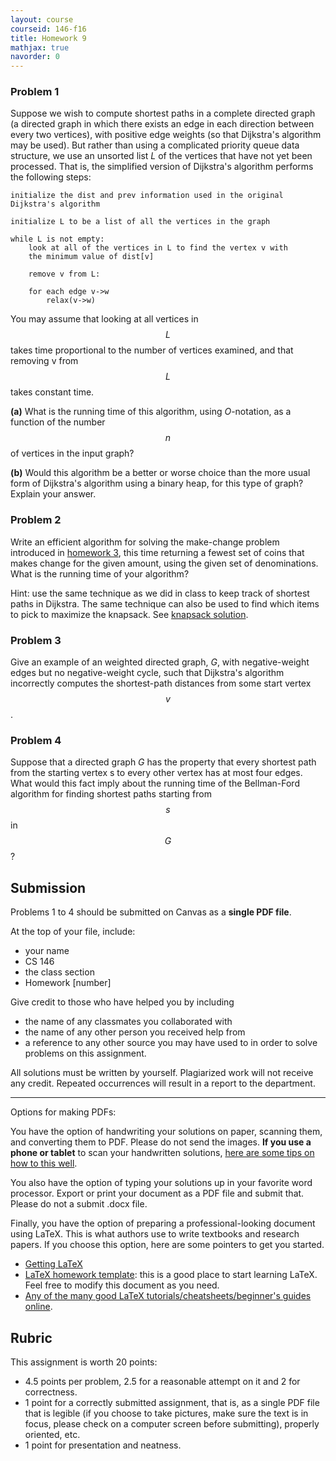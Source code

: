 ```yaml
---
layout: course
courseid: 146-f16
title: Homework 9
mathjax: true
navorder: 0
---
```


### Problem 1

Suppose we wish to compute shortest paths in a complete directed graph (a directed graph in which there exists an edge in each direction between every two vertices), with positive edge weights (so that Dijkstra's algorithm may be used). But rather than using a complicated priority queue data structure, we use an unsorted list $L$ of the vertices that have not yet been processed. That is, the simplified version of Dijkstra's algorithm performs the following steps:

```
initialize the dist and prev information used in the original Dijkstra's algorithm

initialize L to be a list of all the vertices in the graph

while L is not empty:
    look at all of the vertices in L to find the vertex v with
    the minimum value of dist[v]

    remove v from L:

    for each edge v->w
        relax(v->w)
```

You may assume that looking at all vertices in $$L$$ takes time proportional to the number of vertices examined, and that removing v from $$L$$ takes constant time.

__(a)__ What is the running time of this algorithm, using $O$-notation, as a function of the number $$n$$ of vertices in the input graph?

__(b)__ Would this algorithm be a better or worse choice than the more usual form of Dijkstra's algorithm using a binary heap, for this type of graph? Explain your answer.


### Problem 2

Write an efficient algorithm for solving the make-change problem  introduced in [homework 3](homework03.html), this time returning a fewest set of coins that makes change for the given amount, using the given set of denominations. What is the running time of your algorithm?

Hint: use the same technique as we did in class to keep track of shortest paths in Dijkstra. The same technique can also be used to find which items to pick to maximize the knapsack. See [knapsack solution](https://glot.io/snippets/ekexm420i8).

### Problem 3

Give an example of an weighted directed graph, $G$, with negative-weight edges but no negative-weight cycle, such that Dijkstra's algorithm incorrectly computes the shortest-path distances from some start vertex $$v$$.

### Problem 4

Suppose that a directed graph $G$ has the property that every shortest path from the starting vertex s to every other vertex has at most four edges. What would this fact imply about the running time of the Bellman-Ford algorithm for finding shortest paths starting from $$s$$ in $$G$$?


## Submission

Problems 1 to 4 should be submitted on Canvas as a __single PDF file__.

At the top of your file, include:

* your name
* CS 146
* the class section
* Homework [number]

Give credit to those who have helped you by including

* the name of any classmates you collaborated with
* the name of any other person you received help from
* a reference to any other source you may have used to in order to solve problems on this assignment.

All solutions must be written by yourself. Plagiarized work will not receive any credit. Repeated occurrences will result in a report to the department.

---
Options for making PDFs:

You have the option of handwriting your solutions on paper, scanning them, and converting them to PDF. Please do not send the images.
__If you use a phone or tablet__ to scan your handwritten solutions, [here are some tips on how to this well](http://www.howtogeek.com/209951/the-best-ways-to-scan-a-document-using-your-phone-or-tablet/).

You also have the option of typing your solutions up in your favorite word processor. Export or print your document as a PDF file and submit that. Please do not a submit .docx file.

Finally, you have the option of preparing a professional-looking document using LaTeX. This is what authors use to write textbooks and research papers. If you choose this option, here are some pointers to get you started.

* [Getting LaTeX](https://www.latex-project.org/get/)
* [LaTeX homework template](http://www.jennylam.cc/assets/template.zip): this is a good place to start learning LaTeX. Feel free to modify this document as you need.
* [Any of the many good LaTeX tutorials/cheatsheets/beginner's guides online](https://lmddgtfy.net/?q=Latex%20quickstart).


## Rubric

This assignment is worth 20 points:

* 4.5 points per problem, 2.5 for a reasonable attempt on it and 2 for correctness.
* 1 point for a correctly submitted assignment, that is, as a single PDF file that is legible (if you choose to take pictures, make sure the text is in focus, please check on a computer screen before submitting), properly oriented, etc.
* 1 point for presentation and neatness.
